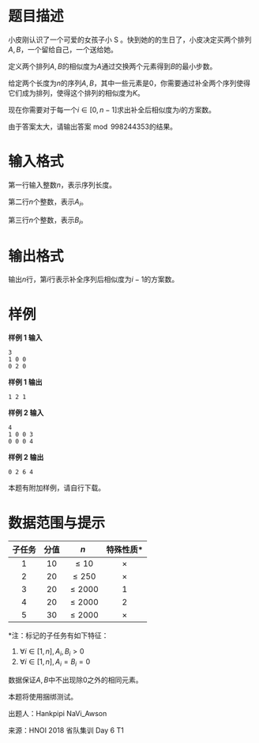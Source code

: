 
# 题目描述

小皮刚认识了一个可爱的女孩子小 S 。快到她的的生日了，小皮决定买两个排列$A, B$，一个留给自己，一个送给她。

定义两个排列$A, B$的相似度为$A$通过交换两个元素得到$B$的最小步数。

给定两个长度为$n$的序列$A, B$，其中一些元素是$0$，你需要通过补全两个序列使得它们成为排列，使得这个排列的相似度为$K$。

现在你需要对于每一个$i \in [0, n - 1]$求出补全后相似度为$i$的方案数。

由于答案太大，请输出答案$\bmod 998244353$的结果。

# 输入格式

第一行输入整数$n$，表示序列长度。

第二行$n$个整数，表示$A_i$。

第三行$n$个整数，表示$B_i$。

# 输出格式

输出$n$行，第$i$行表示补全序列后相似度为$i-1$的方案数。

# 样例

**样例 1 输入**
```
3
1 0 0
0 2 0
```

**样例 1 输出**
```
1 2 1
```

**样例 2 输入**
```
4
1 0 0 3
0 0 0 4
```

**样例 2 输出**
```
0 2 6 4
```

本题有附加样例，请自行下载。

# 数据范围与提示

| 子任务 | 分值 |     $n$     | 特殊性质\* |
| :----: | :--: | :---------: | :------: |
|   1    |  10  |  $\leq 10$  |    ×     |
|   2    |  20  | $\leq 250$  |    ×     |
|   3    |  20  | $\leq 2000$ |    1     |
|   4    |  20  | $\leq 2000$ |    2     |
|   5    |  30  | $\leq 2000$ |    ×     |

\*注：标记的子任务有如下特征：

1. $\forall i \in [1, n], A_i, B_i > 0$
2. $\forall i \in [1, n], A_i = B_i = 0$

数据保证$A, B$中不出现除$0$之外的相同元素。

本题将使用捆绑测试。

出题人：Hankpipi NaVi_Awson

来源：HNOI 2018 省队集训 Day 6 T1

